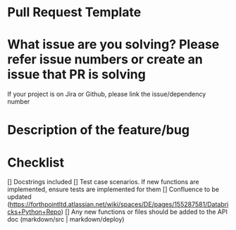 # Pull Request Template

# What issue are you solving? Please refer issue numbers or create an issue that PR is solving

If your project is on Jira or Github, please link the issue/dependency number

# Description of the feature/bug

# Checklist

[] Docstrings included
[] Test case scenarios. If new functions are implemented, ensure tests are implemented for them
[] Confluence to be updated (https://forthpointltd.atlassian.net/wiki/spaces/DE/pages/155287581/Databricks+Python+Repo)
[] Any new functions or files should be added to the API doc (markdown/src | markdown/deploy)
